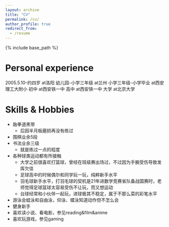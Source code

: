 ```yaml
---
layout: archive
title: "CV"
permalink: /cv/
author_profile: true
redirect_from:
  - /resume
---
```


{% include base_path %}

Personal experience
======
2005.5.10-约四岁 at洛阳
幼儿园-小学三年级 at兰州
小学三年级-小学毕业 at西安理工大附小
初中 at西安铁一中
高中 at西安铁一中
大学 at北京大学
  
Skills & Hobbies
======
* 跆拳道黑带
  * 后因半月板磨损再没有练过  
* 围棋业余5段
* 书法业余三级
  * 就是练过一点的程度
* 各种球类运动都有所接触
  * 大学之前很喜欢打篮球，曾经在班级赛出场过，不过因为手腕受伤导致发挥欠佳
  * 足球高中的时候偶尔和同学玩一玩，纯粹新手水平
  * 羽毛球新手水平，打羽毛球的契机是21年进数学竞赛省队备战国赛时，老师觉得足球篮球太容易受伤不让玩，而又想运动
  * 台球经常和小伙伴一起玩，进球极其不稳定，属于不那么菜的彩笔水平
* 游泳会蛙泳和自由泳，仰泳、蝶泳知道动作但不怎么会
* 健身新手
* 喜欢读小说、看电影，参见reading&film&anime
* 喜欢玩游戏，参见gaming


